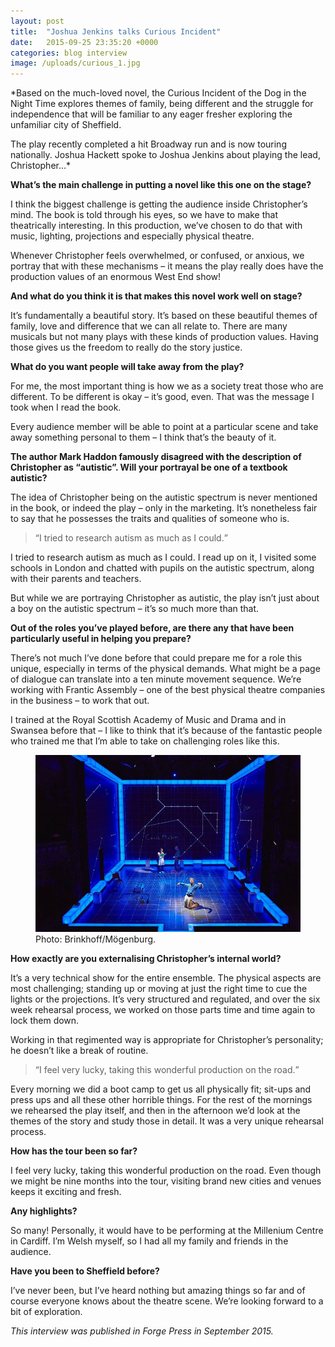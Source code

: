 ```yaml
---
layout: post
title:  "Joshua Jenkins talks Curious Incident"
date:   2015-09-25 23:35:20 +0000
categories: blog interview
image: /uploads/curious_1.jpg
---
```


*Based on the much-loved novel, the Curious Incident of the Dog in the Night Time explores themes of family, being different and the struggle for independence that will be familiar to any eager fresher exploring the unfamiliar city of Sheffield.

The play recently completed a hit Broadway run and is now touring nationally. Joshua Hackett spoke to Joshua Jenkins about playing the lead, Christopher…*

**What’s the main challenge in putting a novel like this one on the stage?**

I think the biggest challenge is getting the audience inside Christopher’s mind. The book is told through his eyes, so we have to make that theatrically interesting. In this production, we’ve chosen to do that with music, lighting, projections and especially physical theatre.

Whenever Christopher feels overwhelmed, or confused, or anxious, we portray that with these mechanisms – it means the play really does have the production values of an enormous West End show!

**And what do you think it is that makes this novel work well on stage?**

It’s fundamentally a beautiful story. It’s based on these beautiful themes of family, love and difference that we can all relate to. There are many musicals but not many plays with these kinds of production values. Having those gives us the freedom to really do the story justice.

**What do you want people will take away from the play?**

For me, the most important thing is how we as a society treat those who are different. To be different is okay – it’s good, even. That was the message I took when I read the book.

Every audience member will be able to point at a particular scene and take away something personal to them – I think that’s the beauty of it.

**The author Mark Haddon famously disagreed with the description of Christopher as “autistic”. Will your portrayal be one of a textbook autistic?**

The idea of Christopher being on the autistic spectrum is never mentioned in the book, or indeed the play – only in the marketing. It’s nonetheless fair to say that he possesses the traits and qualities of someone who is.

<blockquote><q>I tried to research autism as much as I could.</q></blockquote>

I tried to research autism as much as I could. I read up on it, I visited some schools in London and chatted with pupils on the autistic spectrum, along with their parents and teachers.

But while we are portraying Christopher as autistic, the play isn’t just about a boy on the autistic spectrum – it’s so much more than that.

**Out of the roles you’ve played before, are there any that have been particularly useful in helping you prepare?**

There’s not much I’ve done before that could prepare me for a role this unique, especially in terms of the physical demands. What might be a page of dialogue can translate into a ten minute movement sequence. We’re working with Frantic Assembly – one of the best physical theatre companies in the business – to work that out.

I trained at the Royal Scottish Academy of Music and Drama and in Swansea before that – I like to think that it’s because of the fantastic people who trained me that I’m able to take on challenging roles like this.

<figure>
  <img src="/uploads/curious_2.jpg"/>
  <figcaption>Photo: Brinkhoff/Mögenburg.</figcaption>
</figure>

**How exactly are you externalising Christopher’s internal world?**

It’s a very technical show for the entire ensemble. The physical aspects are most challenging; standing up or moving at just the right time to cue the lights or the projections. It’s very structured and regulated, and over the six week rehearsal process, we worked on those parts time and time again to lock them down.

Working in that regimented way is appropriate for Christopher’s personality; he doesn’t like a break of routine.

<blockquote><q>I feel very lucky, taking this wonderful production on the road.</q></blockquote>

Every morning we did a boot camp to get us all physically fit; sit-ups and press ups and all these other horrible things. For the rest of the mornings we rehearsed the play itself, and then in the afternoon we’d look at the themes of the story and study those in detail. It was a very unique rehearsal process.

**How has the tour been so far?**

I feel very lucky, taking this wonderful production on the road. Even though we might be nine months into the tour, visiting brand new cities and venues keeps it exciting and fresh.

**Any highlights?**

So many! Personally, it would have to be performing at the Millenium Centre in Cardiff. I’m Welsh myself, so I had all my family and friends in the audience.

**Have you been to Sheffield before?**

I’ve never been, but I’ve heard nothing but amazing things so far and of course everyone knows about the theatre scene. We’re looking forward to a bit of exploration.

*This interview was published in Forge Press in September 2015.*
